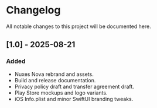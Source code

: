 # Changelog
All notable changes to this project will be documented here.

## [1.0] - 2025-08-21
### Added
- Nuxes Nova rebrand and assets.
- Build and release documentation.
- Privacy policy draft and transfer agreement draft.
- Play Store mockups and logo variants.
- iOS Info.plist and minor SwiftUI branding tweaks.
